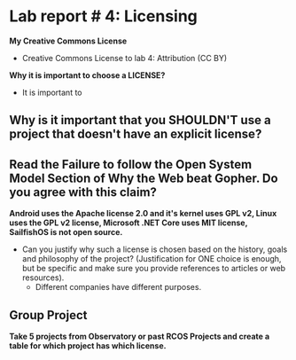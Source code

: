 # Lab report # 4: Licensing

**My Creative Commons License** 
- Creative Commons License to lab 4: Attribution (CC BY)

**Why it is important to choose a LICENSE?**
- It is important to 

**Why is it important that you SHOULDN'T use a project that doesn't have an explicit license?**
- 

**Read the Failure to follow the Open System Model Section of Why the Web beat Gopher. Do you agree with this claim?**
- 

**Android uses the Apache license 2.0 and it's kernel uses GPL v2, Linux uses the GPL v2 license, Microsoft .NET Core uses MIT license, SailfishOS is not open source.**
- Can you justify why such a license is chosen based on the history, goals and philosophy of the project? (Justification for ONE choice is enough, but be specific and make sure you provide references to articles or web resources).
    - Different companies have different purposes. 
    
**Group Project**
- 
**Take 5 projects from Observatory or past RCOS Projects and create a table for which project has which license.**

